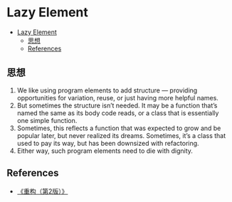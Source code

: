 # Lazy Element

<!-- TOC -->

- [Lazy Element](#lazy-element)
    - [思想](#思想)
    - [References](#references)

<!-- /TOC -->


## 思想
1. We like using program elements to add structure — providing opportunities for variation, reuse, or just having more helpful names. 
2. But sometimes the structure isn’t needed. It may be a function that’s named the same as its body code reads, or a class that is essentially one simple function. 
3. Sometimes, this reflects a function that was expected to grow and be popular later, but never realized its dreams. Sometimes, it’s a class that used to pay its way, but has been downsized with refactoring. 
4. Either way, such program elements need to die with dignity.


## References
* [《重构（第2版）》](https://book.douban.com/subject/33400354/)
